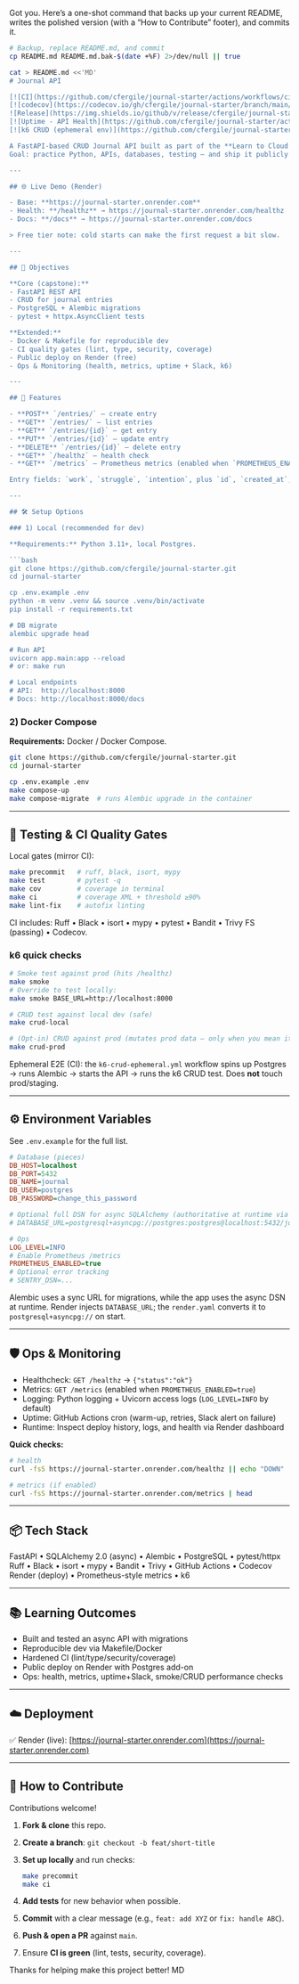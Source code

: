 Got you. Here’s a one-shot command that backs up your current README, writes the polished version (with a “How to Contribute” footer), and commits it.

````bash
# Backup, replace README.md, and commit
cp README.md README.md.bak-$(date +%F) 2>/dev/null || true

cat > README.md <<'MD'
# Journal API

[![CI](https://github.com/cfergile/journal-starter/actions/workflows/ci.yml/badge.svg)](https://github.com/cfergile/journal-starter/actions/workflows/ci.yml)
[![codecov](https://codecov.io/gh/cfergile/journal-starter/branch/main/graph/badge.svg)](https://codecov.io/gh/cfergile/journal-starter)
![Release](https://img.shields.io/github/v/release/cfergile/journal-starter?sort=semver)
[![Uptime - API Health](https://github.com/cfergile/journal-starter/actions/workflows/uptime.yml/badge.svg)](https://github.com/cfergile/journal-starter/actions/workflows/uptime.yml)
[![k6 CRUD (ephemeral env)](https://github.com/cfergile/journal-starter/actions/workflows/k6-crud-ephemeral.yml/badge.svg)](https://github.com/cfergile/journal-starter/actions/workflows/k6-crud-ephemeral.yml)

A FastAPI-based CRUD Journal API built as part of the **Learn to Cloud Guide** capstone project.  
Goal: practice Python, APIs, databases, testing — and ship it publicly.

---

## 🌐 Live Demo (Render)

- Base: **https://journal-starter.onrender.com**  
- Health: **/healthz** → https://journal-starter.onrender.com/healthz  
- Docs: **/docs** → https://journal-starter.onrender.com/docs

> Free tier note: cold starts can make the first request a bit slow.

---

## 🎯 Objectives

**Core (capstone):**
- FastAPI REST API
- CRUD for journal entries
- PostgreSQL + Alembic migrations
- pytest + httpx.AsyncClient tests

**Extended:**
- Docker & Makefile for reproducible dev
- CI quality gates (lint, type, security, coverage)
- Public deploy on Render (free)
- Ops & Monitoring (health, metrics, uptime + Slack, k6)

---

## 🚀 Features

- **POST** `/entries/` — create entry  
- **GET** `/entries/` — list entries  
- **GET** `/entries/{id}` — get entry  
- **PUT** `/entries/{id}` — update entry  
- **DELETE** `/entries/{id}` — delete entry  
- **GET** `/healthz` — health check  
- **GET** `/metrics` — Prometheus metrics (enabled when `PROMETHEUS_ENABLED=true`)

Entry fields: `work`, `struggle`, `intention`, plus `id`, `created_at`, `updated_at`.

---

## 🛠 Setup Options

### 1) Local (recommended for dev)

**Requirements:** Python 3.11+, local Postgres.

```bash
git clone https://github.com/cfergile/journal-starter.git
cd journal-starter

cp .env.example .env
python -m venv .venv && source .venv/bin/activate
pip install -r requirements.txt

# DB migrate
alembic upgrade head

# Run API
uvicorn app.main:app --reload
# or: make run

# Local endpoints
# API:  http://localhost:8000
# Docs: http://localhost:8000/docs
````

### 2) Docker Compose

**Requirements:** Docker / Docker Compose.

```bash
git clone https://github.com/cfergile/journal-starter.git
cd journal-starter

cp .env.example .env
make compose-up
make compose-migrate  # runs Alembic upgrade in the container
```

---

## 🧪 Testing & CI Quality Gates

Local gates (mirror CI):

```bash
make precommit   # ruff, black, isort, mypy
make test        # pytest -q
make cov         # coverage in terminal
make ci          # coverage XML + threshold ≥90%
make lint-fix    # autofix linting
```

CI includes: Ruff • Black • isort • mypy • pytest • Bandit • Trivy FS (passing) • Codecov.

### k6 quick checks

```bash
# Smoke test against prod (hits /healthz)
make smoke
# Override to test locally:
make smoke BASE_URL=http://localhost:8000

# CRUD test against local dev (safe)
make crud-local

# (Opt-in) CRUD against prod (mutates prod data — only when you mean it)
make crud-prod
```

Ephemeral E2E (CI): the `k6-crud-ephemeral.yml` workflow spins up Postgres → runs Alembic → starts the API → runs the k6 CRUD test. Does **not** touch prod/staging.

---

## ⚙️ Environment Variables

See `.env.example` for the full list.

```ini
# Database (pieces)
DB_HOST=localhost
DB_PORT=5432
DB_NAME=journal
DB_USER=postgres
DB_PASSWORD=change_this_password

# Optional full DSN for async SQLAlchemy (authoritative at runtime via settings.database_url)
# DATABASE_URL=postgresql+asyncpg://postgres:postgres@localhost:5432/journal

# Ops
LOG_LEVEL=INFO
# Enable Prometheus /metrics
PROMETHEUS_ENABLED=true
# Optional error tracking
# SENTRY_DSN=...
```

Alembic uses a sync URL for migrations, while the app uses the async DSN at runtime.
Render injects `DATABASE_URL`; the `render.yaml` converts it to `postgresql+asyncpg://` on start.

---

## 🛡️ Ops & Monitoring

* Healthcheck: `GET /healthz` → `{"status":"ok"}`
* Metrics: `GET /metrics` (enabled when `PROMETHEUS_ENABLED=true`)
* Logging: Python logging + Uvicorn access logs (`LOG_LEVEL=INFO` by default)
* Uptime: GitHub Actions cron (warm-up, retries, Slack alert on failure)
* Runtime: Inspect deploy history, logs, and health via Render dashboard

**Quick checks:**

```bash
# health
curl -fsS https://journal-starter.onrender.com/healthz || echo "DOWN"

# metrics (if enabled)
curl -fsS https://journal-starter.onrender.com/metrics | head
```

---

## 📦 Tech Stack

FastAPI • SQLAlchemy 2.0 (async) • Alembic • PostgreSQL • pytest/httpx
Ruff • Black • isort • mypy • Bandit • Trivy • GitHub Actions • Codecov
Render (deploy) • Prometheus-style metrics • k6

---

## 📚 Learning Outcomes

* Built and tested an async API with migrations
* Reproducible dev via Makefile/Docker
* Hardened CI (lint/type/security/coverage)
* Public deploy on Render with Postgres add-on
* Ops: health, metrics, uptime+Slack, smoke/CRUD performance checks

---

## ☁️ Deployment

✅ Render (live): [https://journal-starter.onrender.com](https://journal-starter.onrender.com)

---

## 🤝 How to Contribute

Contributions welcome!

1. **Fork & clone** this repo.
2. **Create a branch**: `git checkout -b feat/short-title`
3. **Set up locally** and run checks:

   ```bash
   make precommit
   make ci
   ```
4. **Add tests** for new behavior when possible.
5. **Commit** with a clear message (e.g., `feat: add XYZ` or `fix: handle ABC`).
6. **Push & open a PR** against `main`.
7. Ensure **CI is green** (lint, tests, security, coverage).

Thanks for helping make this project better!
MD

